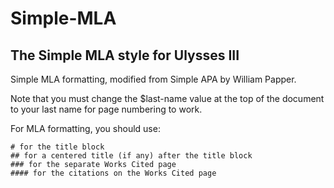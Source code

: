 Simple-MLA
==========

The Simple MLA style for Ulysses III
------------------------------------
Simple MLA formatting, modified from Simple APA by William Papper.

Note that you must change the $last-name value at the top of the document to your last name for page numbering to work.

For MLA formatting, you should use:
```
# for the title block
## for a centered title (if any) after the title block
### for the separate Works Cited page
#### for the citations on the Works Cited page
```
